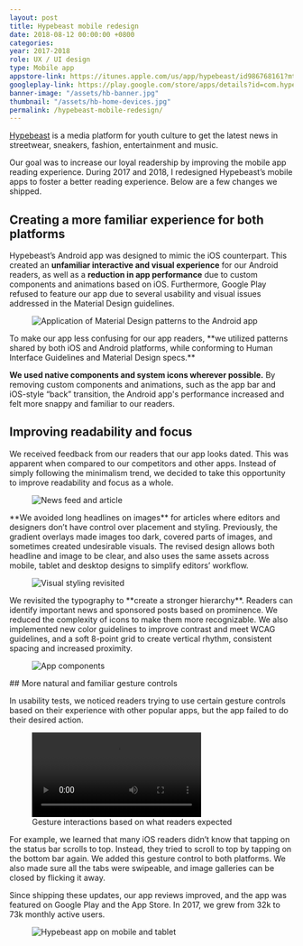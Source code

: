 ```yaml
---
layout: post
title: Hypebeast mobile redesign
date: 2018-08-12 00:00:00 +0800
categories:
year: 2017-2018
role: UX / UI design
type: Mobile app
appstore-link: https://itunes.apple.com/us/app/hypebeast/id986768161?mt=8
googleplay-link: https://play.google.com/store/apps/details?id=com.hypebeast.editorial&hl=en
banner-image: "/assets/hb-banner.jpg"
thumbnail: "/assets/hb-home-devices.jpg"
permalink: /hypebeast-mobile-redesign/
---
```


[Hypebeast](http://hypebeast.com) is a media platform for youth culture to get the latest news in streetwear, sneakers, fashion, entertainment and music.

Our goal was to increase our loyal readership by improving the mobile app reading experience. During 2017 and 2018, I redesigned Hypebeast’s mobile apps to foster a better reading experience. Below are a few changes we shipped.

## Creating a more familiar experience for both platforms

Hypebeast’s Android app was designed to mimic the iOS counterpart. This created an **unfamiliar interactive and visual experience** for our Android readers, as well as a **reduction in app performance** due to custom components and animations based on iOS. Furthermore, Google Play refused to feature our app due to several usability and visual issues addressed in the Material Design guidelines.

<figure class="ratio-4x3"><img class="lazy" data-src="/assets/hb-drops-platforms.jpg" alt="Application of Material Design patterns to the Android app"></figure>
To make our app less confusing for our app readers, **we utilized patterns shared by both iOS and Android platforms, while conforming to Human Interface Guidelines and Material Design specs.** 

**We used native components and system icons wherever possible.** By removing custom components and animations, such as the app bar and iOS-style “back” transition, the Android app's performance increased and felt more snappy and familiar to our readers.

## Improving readability and focus

We received feedback from our readers that our app looks dated. This was apparent when compared to our competitors and other apps. Instead of simply following the minimalism trend, we decided to take this opportunity to improve readability and focus as a whole.

<figure class="ratio-4x3"><img class="lazy" data-src="/assets/hb-home-article.jpg" alt="News feed and article"></figure>
**We avoided long headlines on images** for articles where editors and designers don’t have control over placement and styling. Previously, the gradient overlays made images too dark, covered parts of images, and sometimes created undesirable visuals. The revised design allows both headline and image to be clear, and also uses the same assets across mobile, tablet and desktop designs to simplify editors’ workflow.

<figure class="ratio-4x3"><img class="lazy" data-src="/assets/hb-style.jpg" alt="Visual styling revisited"></figure>
We revisited the typography to **create a stronger hierarchy**. Readers can identify important news and sponsored posts based on prominence. We reduced the complexity of icons to make them more recognizable. We also implemented new color guidelines to improve contrast and meet WCAG guidelines, and a soft 8-point grid to create vertical rhythm, consistent spacing and increased proximity. 

<figure class="ratio-4x3"><img class="lazy" data-src="/assets/hb-components.jpg" alt="App components"></figure>
## More natural and familiar gesture controls

In usability tests, we noticed readers trying to use certain gesture controls based on their experience with other popular apps, but the app failed to do their desired action.

<figure>
	<div>
		<video class="lazy" autoplay loop>
			<source src="/assets/hb-gestures.mp4" type="video/mp4">
		</video>
	</div>
	<figcaption>Gesture interactions based on what readers expected</figcaption>
</figure>

For example, we learned that many iOS readers didn’t know that tapping on the status bar scrolls to top. Instead, they tried to scroll to top by tapping on the bottom bar again. We added this gesture control to both platforms. We also made sure all the tabs were swipeable, and image galleries can be closed by flicking it away. 

Since shipping these updates, our app reviews improved, and the app was featured on Google Play and the App Store. In 2017, we grew from 32k to 73k monthly active users.

<figure class="ratio-4x3"><img class="lazy" data-src="/assets/hb-home-devices.jpg" alt="Hypebeast app on mobile and tablet"></figure>